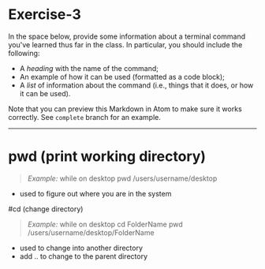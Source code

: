 # Exercise-3

In the space below, provide some information about a terminal command you've learned thus far in the class. In particular, you should include the following:

- A _heading_ with the name of the command;
- An example of how it can be used (formatted as a code block);
- A _list_ of information about the command (i.e., things that it does, or how it can be used).

Note that you can preview this Markdown in Atom to make sure it works correctly. See `complete` branch for an example.

---

# pwd (print working directory)
> _Example:_ while on desktop
> pwd
> /users/username/desktop
- used to figure out where you are in the system

#cd (change directory)
> _Example:_ while on desktop
> cd FolderName
> pwd
> /users/username/desktop/FolderName
- used to change into another directory 
- add .. to change to the parent directory 

